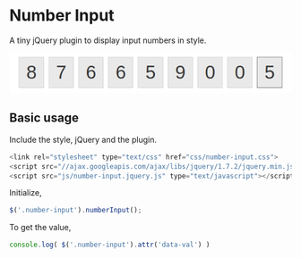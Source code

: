 # Number Input

A tiny jQuery plugin to display input numbers in style.

![Sample](/img/screenshot.png?raw=true "Default style")

## Basic usage


Include the style, jQuery and the plugin.

```javascript
<link rel="stylesheet" type="text/css" href="css/number-input.css">  
<script src="//ajax.googleapis.com/ajax/libs/jquery/1.7.2/jquery.min.js" type="text/javascript"></script>  
<script src="js/number-input.jquery.js" type="text/javascript"></script>
```

Initialize, 

```javascript
$('.number-input').numberInput();
```

To get the value, 

```javascript
console.log( $('.number-input').attr('data-val') )
```



